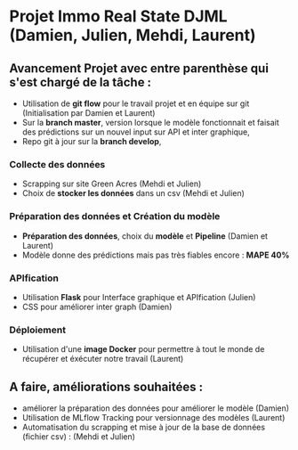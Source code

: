 # Projet Immo Real State DJML (Damien, Julien, Mehdi, Laurent)

## Avancement Projet avec entre parenthèse qui s'est chargé de la tâche : 

* Utilisation de **git flow** pour le travail projet et en équipe sur git (Initialisation par Damien et Laurent)
* Sur la **branch master**, version lorsque le modèle fonctionnait et faisait des prédictions sur un nouvel input sur API et inter graphique,
* Repo git à jour sur la **branch develop**,

### Collecte des données

* Scrapping sur site Green Acres (Mehdi et Julien)
* Choix de **stocker les données** dans un csv (Mehdi et Julien)

### Préparation des données et Création du modèle

* **Préparation des données**, choix du **modèle** et **Pipeline** (Damien et Laurent)
* Modèle donne des prédictions mais pas très fiables encore : **MAPE 40%**

### APIfication

* Utilisation **Flask** pour Interface graphique et APIfication (Julien)
* CSS pour améliorer inter graph (Damien)

### Déploiement

* Utilisation d'une **image Docker** pour permettre à tout le monde de récupérer et éxécuter notre travail (Laurent)


## A faire, améliorations souhaitées :

* améliorer la préparation des données pour améliorer le modèle (Damien)
* Utilisation de MLflow Tracking pour versionnage des modèles (Laurent)
* Automatisation du scrapping et mise à jour de la base de données (fichier csv) : (Mehdi et Julien)